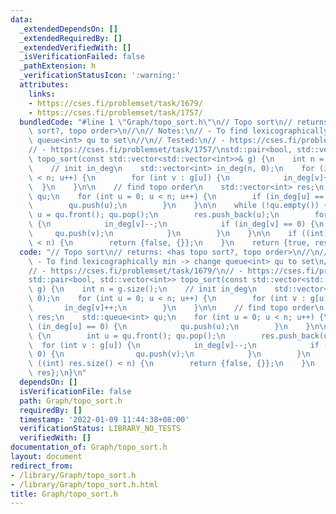 ```yaml
---
data:
  _extendedDependsOn: []
  _extendedRequiredBy: []
  _extendedVerifiedWith: []
  _isVerificationFailed: false
  _pathExtension: h
  _verificationStatusIcon: ':warning:'
  attributes:
    links:
    - https://cses.fi/problemset/task/1679/
    - https://cses.fi/problemset/task/1757/
  bundledCode: "#line 1 \"Graph/topo_sort.h\"\n// Topo sort\n// returns: <has topo\
    \ sort?, topo order>\n//\n// Notes:\n// - To find lexicographically min -> change\
    \ queue<int> qu to set\n//\n// Tested:\n// - https://cses.fi/problemset/task/1679/\n\
    // - https://cses.fi/problemset/task/1757/\nstd::pair<bool, std::vector<int>>\
    \ topo_sort(const std::vector<std::vector<int>>& g) {\n    int n = g.size();\n\
    \    // init in_deg\n    std::vector<int> in_deg(n, 0);\n    for (int u = 0; u\
    \ < n; u++) {\n        for (int v : g[u]) {\n            in_deg[v]++;\n      \
    \  }\n    }\n\n    // find topo order\n    std::vector<int> res;\n    std::queue<int>\
    \ qu;\n    for (int u = 0; u < n; u++) {\n        if (in_deg[u] == 0) {\n    \
    \        qu.push(u);\n        }\n    }\n\n    while (!qu.empty()) {\n        int\
    \ u = qu.front(); qu.pop();\n        res.push_back(u);\n        for (int v : g[u])\
    \ {\n            in_deg[v]--;\n            if (in_deg[v] == 0) {\n           \
    \     qu.push(v);\n            }\n        }\n    }\n\n    if ((int) res.size()\
    \ < n) {\n        return {false, {}};\n    }\n    return {true, res};\n}\n"
  code: "// Topo sort\n// returns: <has topo sort?, topo order>\n//\n// Notes:\n//\
    \ - To find lexicographically min -> change queue<int> qu to set\n//\n// Tested:\n\
    // - https://cses.fi/problemset/task/1679/\n// - https://cses.fi/problemset/task/1757/\n\
    std::pair<bool, std::vector<int>> topo_sort(const std::vector<std::vector<int>>&\
    \ g) {\n    int n = g.size();\n    // init in_deg\n    std::vector<int> in_deg(n,\
    \ 0);\n    for (int u = 0; u < n; u++) {\n        for (int v : g[u]) {\n     \
    \       in_deg[v]++;\n        }\n    }\n\n    // find topo order\n    std::vector<int>\
    \ res;\n    std::queue<int> qu;\n    for (int u = 0; u < n; u++) {\n        if\
    \ (in_deg[u] == 0) {\n            qu.push(u);\n        }\n    }\n\n    while (!qu.empty())\
    \ {\n        int u = qu.front(); qu.pop();\n        res.push_back(u);\n      \
    \  for (int v : g[u]) {\n            in_deg[v]--;\n            if (in_deg[v] ==\
    \ 0) {\n                qu.push(v);\n            }\n        }\n    }\n\n    if\
    \ ((int) res.size() < n) {\n        return {false, {}};\n    }\n    return {true,\
    \ res};\n}\n"
  dependsOn: []
  isVerificationFile: false
  path: Graph/topo_sort.h
  requiredBy: []
  timestamp: '2022-01-09 11:44:38+08:00'
  verificationStatus: LIBRARY_NO_TESTS
  verifiedWith: []
documentation_of: Graph/topo_sort.h
layout: document
redirect_from:
- /library/Graph/topo_sort.h
- /library/Graph/topo_sort.h.html
title: Graph/topo_sort.h
---
```

